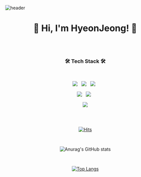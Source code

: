 ![header](https://capsule-render.vercel.app/api?type=Cylinder&color=ffb3c6&height=300&section=header&text=Believe%20in%20yourself&fontSize=80)

<h1 align="center"> <b>💃 Hi, I'm HyeonJeong! 🕺</b> </h1>
  
</br></br>

<h3 align="center">🛠 Tech Stack 🛠</h3>
</br>
<p align="center">
<img src="https://img.shields.io/badge/HTML5-E34F26?style=for-the-badge&logo=HTML5&logoColor=white"/></a> &nbsp
<img src="https://img.shields.io/badge/CSS3-1572B6?style=for-the-badge&logo=CSS3&logoColor=white"/></a> &nbsp
<img src="https://img.shields.io/badge/JavaScript-F7DF1E?style=for-the-badge&logo=JavaScript&logoColor=white"/></a> &nbsp

</br>
<p align="center">
<img src="https://img.shields.io/badge/firebase-FFCA28?style=for-the-badge&logo=firebase&logoColor=white"/></a> &nbsp
<img src="https://img.shields.io/badge/react-61DAFB?style=for-the-badge&logo=react&logoColor=black"/></a> &nbsp

<!-- 
<img src="https://img.shields.io/badge/bootstrap-7952B3?style=for-the-badge&logo=bootstrap&logoColor=white"> -->

</br>
<p align="center">
<img src="https://img.shields.io/badge/github-181717?style=for-the-badge&logo=github&logoColor=white"/></a>

</br></br>

<div align="center">
  
[![Hits](https://hits.seeyoufarm.com/api/count/incr/badge.svg?url=https%3A%2F%2Fgithub.com%2Fyun2021%2Fhit-counter&count_bg=%23C19EE0&title_bg=%237251B5&icon=&icon_color=%23E7E7E7&title=hits&edge_flat=false)](https://hits.seeyoufarm.com)


</div>
  
</br>
<div display="flex" align="center">
 
![Anurag's GitHub stats](https://github-readme-stats.vercel.app/api?username=yun2021&show_icons=true&theme=buefy)
  
</div> 
 
</br>
<div align="center">
  
[![Top Langs](https://github-readme-stats.vercel.app/api/top-langs/?username=yun2021)](https://github.com/anuraghazra/github-readme-stats)

 </div>
